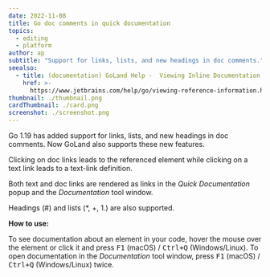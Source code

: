 ```yaml
---
date: 2022-11-08
title: Go doc comments in quick documentation
topics:
  - editing
  - platform
author: ap
subtitle: "Support for links, lists, and new headings in doc comments."
seealso:
  - title: (documentation) GoLand Help -  Viewing Inline Documentation
    href: >-
      https://www.jetbrains.com/help/go/viewing-reference-information.html#inline-quick-documentation
thumbnail: ./thumbnail.png
cardThumbnail: ./card.png
screenshot: ./screenshot.png
---
```


Go 1.19 has added support for links, lists, and new headings in doc comments. Now GoLand also supports these new features.

Clicking on doc links leads to the referenced element while clicking on a text link leads to a text-link definition.

Both text and doc links are rendered as links in the _Quick Documentation_ popup and the _Documentation_ tool window.

Headings (#) and lists (\*, +, 1.) are also supported.

**How to use:**

To see documentation about an element in your code, hover the mouse over the element or click it and press <kbd>F1</kbd> (macOS) / <kbd>Ctrl+Q</kbd> (Windows/Linux). To open documentation in the _Documentation_ tool window, press <kbd>F1</kbd> (macOS) / <kbd>Ctrl+Q</kbd> (Windows/Linux) twice.
